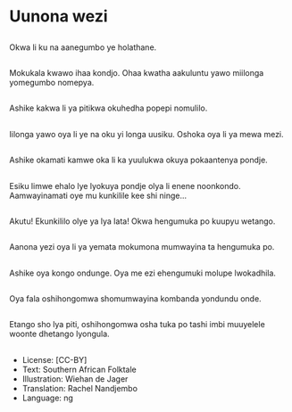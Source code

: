 # Uunona wezi

##
Okwa li ku na aanegumbo ye holathane.

##
Mokukala kwawo ihaa kondjo. Ohaa kwatha aakuluntu yawo miilonga yomegumbo nomepya.

##
Ashike kakwa li ya pitikwa okuhedha popepi nomulilo.

##
Iilonga yawo oya li ye na oku yi longa uusiku. Oshoka oya li ya mewa mezi.

##
Ashike okamati kamwe oka li ka yuulukwa okuya pokaantenya pondje.

##
Esiku limwe ehalo lye lyokuya pondje olya li enene noonkondo. Aamwayinamati oye mu kunkilile kee shi ninge...

##
Akutu! Ekunkililo olye ya lya lata! Okwa hengumuka po kuupyu wetango.

##
Aanona yezi oya li ya yemata mokumona mumwayina ta hengumuka po.

##
Ashike oya kongo ondunge. Oya me ezi ehengumuki molupe lwokadhila.

##
Oya fala oshihongomwa shomumwayina kombanda yondundu onde.

##
Etango sho lya piti, oshihongomwa osha tuka po tashi imbi muuyelele woonte dhetango lyongula.

##
* License: [CC-BY]
* Text: Southern African Folktale
* Illustration: Wiehan de Jager
* Translation: Rachel Nandjembo
* Language: ng
